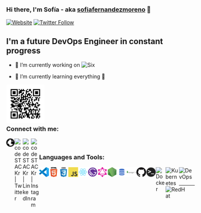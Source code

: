 ### Hi there, I'm Sofía - aka [sofiafernandezmoreno][website] 👋

[![Website](https://img.shields.io/website?label=sofiafernandezmoreno.github.com&style=for-the-badge&url=https%3A%2F%2Fcodestackr.com)](http://sofiafernandezmoreno.github.io/)
[![Twitter Follow](https://img.shields.io/twitter/follow/sofiafernandez4?color=1DA1F2&logo=twitter&style=for-the-badge)](https://twitter.com/sofiafernandez4)

## I'm a future DevOps Engineer in constant progress

- 🔭 I’m currently working on <img src="https://imgs.search.brave.com/yJ6CpGxCer7DzyMGQKCAo-UNcR1uVnlz6aoTU3VcRTU/rs:fit:560:320:1/g:ce/aHR0cHM6Ly91cGxv/YWQud2lraW1lZGlh/Lm9yZy93aWtpcGVk/aWEvY29tbW9ucy90/aHVtYi85LzllL1NJ/WF9Hcm91cF9sb2dv/LnN2Zy82NDBweC1T/SVhfR3JvdXBfbG9n/by5zdmcucG5n)" alt="Six" width="30" height="20">

- 🌱 I’m currently learning everything 🤣

[<img align="left" alt="CV | Frame" width="102px" src="frame.png" />]()

<br />
<br />
<br />
<br />
<br />


### Connect with me:

[<img align="left" alt="codeSTACKr.com" width="22px" src="https://raw.githubusercontent.com/iconic/open-iconic/master/svg/globe.svg" />][website]
[<img align="left" alt="codeSTACKr | Twitter" width="22px" src="https://cdn.jsdelivr.net/npm/simple-icons@v3/icons/twitter.svg" />][twitter]
[<img align="left" alt="codeSTACKr | LinkedIn" width="22px" src="https://cdn.jsdelivr.net/npm/simple-icons@v3/icons/linkedin.svg" />][linkedin]
[<img align="left" alt="codeSTACKr | Instagram" width="22px" src="https://cdn.jsdelivr.net/npm/simple-icons@v3/icons/instagram.svg" />][instagram]

<br />

### Languages and Tools:

[<img align="left" alt="Visual Studio Code" width="26px" src="https://raw.githubusercontent.com/github/explore/80688e429a7d4ef2fca1e82350fe8e3517d3494d/topics/visual-studio-code/visual-studio-code.png" />](https://code.visualstudio.com/)
[<img align="left" alt="HTML5" width="26px" src="https://raw.githubusercontent.com/github/explore/80688e429a7d4ef2fca1e82350fe8e3517d3494d/topics/html/html.png" />](https://developer.mozilla.org/es/docs/Web/HTML)
[<img align="left" alt="CSS3" width="26px" src="https://raw.githubusercontent.com/github/explore/80688e429a7d4ef2fca1e82350fe8e3517d3494d/topics/css/css.png" />](https://developer.mozilla.org/es/docs/Web/CSS)

[<img align="left" alt="JavaScript" width="26px" src="https://raw.githubusercontent.com/github/explore/80688e429a7d4ef2fca1e82350fe8e3517d3494d/topics/javascript/javascript.png" />](https://developer.mozilla.org/es/docs/Web/JavaScript)
[<img align="left" alt="React" width="26px" src="https://raw.githubusercontent.com/github/explore/80688e429a7d4ef2fca1e82350fe8e3517d3494d/topics/react/react.png" />](https://es.reactjs.org/)
[<img align="left" alt="Gatsby" width="26px" src="https://raw.githubusercontent.com/github/explore/e94815998e4e0713912fed477a1f346ec04c3da2/topics/gatsby/gatsby.png" />](https://www.gatsbyjs.com/)
[<img align="left" alt="GraphQL" width="26px" src="https://raw.githubusercontent.com/github/explore/80688e429a7d4ef2fca1e82350fe8e3517d3494d/topics/graphql/graphql.png" />](https://graphql.org/)
[<img align="left" alt="Node.js" width="26px" src="https://raw.githubusercontent.com/github/explore/80688e429a7d4ef2fca1e82350fe8e3517d3494d/topics/nodejs/nodejs.png" />](https://nodejs.org/es/)

[<img align="left" alt="SQL" width="26px" src="https://raw.githubusercontent.com/github/explore/80688e429a7d4ef2fca1e82350fe8e3517d3494d/topics/sql/sql.png" />](https://www.w3schools.com/sql/)


[<img align="left" alt="MongoDB" width="26px" src="https://raw.githubusercontent.com/github/explore/80688e429a7d4ef2fca1e82350fe8e3517d3494d/topics/mongodb/mongodb.png" />](https://www.mongodb.com/es)


[<img align="left" alt="GitHub" width="26px" src="https://raw.githubusercontent.com/github/explore/78df643247d429f6cc873026c0622819ad797942/topics/github/github.png" />](https://git-scm.com/)

[<img align="left" alt="Terminal" width="26px" src="https://raw.githubusercontent.com/github/explore/80688e429a7d4ef2fca1e82350fe8e3517d3494d/topics/terminal/terminal.png" />](https://help.ubuntu.com/kubuntu/desktopguide/es/terminals.html)

[<img align="left" alt="Docker" width="26px" src="https://d1yjjnpx0p53s8.cloudfront.net/styles/logo-thumbnail/s3/042019/asset_12x_1.png?CKy3cgWRxFCeq1gc45y3feqRBsDh8a3U&itok=5sVafGzu" />](https://www.docker.com/)


[<img align="left" alt="Kubernetes" width="36px" src="https://carlossg.github.io/presentations/assets/kubernetes-logo-text.png" />](https://kubernetes.io/es/)


[<img align="left" alt="DevOps" width="36px" src="https://idgrup.com/wp-content/uploads/2018/07/devops1-1024x524.png" />](https://www.redhat.com/es/topics/devops)

[<img align="left" alt="RedHat" width="56px" src="https://www.muycomputerpro.com/wp-content/uploads/2019/05/RedHat_logo.jpg" />](https://www.redhat.com/es)
<br />
<br />

---



[website]: http://sofiafernandezmoreno.github.io/
[twitter]: https://twitter.com/sofiafernandez4
[youtube]: https://youtube.com/codeSTACKr
[instagram]: https://instagram.com/sofiafernandez4
[linkedin]: https://linkedin.com/in/sofiafernandezmoreno
